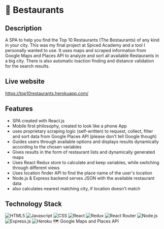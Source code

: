 # 🥗 Bestaurants


## Description
A SPA to help you find the Top 10 Restaurants (The Bestaurants) of any kind in your city. This was my final project at Spiced Academy and a tool I personally wanted to use. 
It uses maps and scraped information from Google Maps and Places API to analyze and sort all available Restaurants in a big city. 
There is also automatic loaction finding and distance validation for the search results.

## Live website
https://top10restaurants.herokuapp.com/

## Features
- SPA created with React.js
- Mobile first philosophy, created to look like a phone App
- uses proprietary scraping logic (self-written) to request, collect, filter and sort data from Google Places API (please don't tell Google though)
- Guides users through available options and displays results dynamically according to the chosen variables
- Gives results in the form of restaurant lists and dynamically generated maps
- Uses React Redux store to calculate and keep variables, while switching through different views
- Uses location finder API to find the place name of the user's location
- Node.js & Express backend serves JSON with the available restaurant data 
- also calculates nearest matching city, if location doesn't match

## Technology Stack

![HTML5](https://img.shields.io/badge/HTML5-E34F26?style=for-the-badge&logo=html5&logoColor=white)
![Javascript](https://img.shields.io/badge/JavaScript-323330?style=for-the-badge&logo=javascript&logoColor=F7DF1E)
![CSS](https://img.shields.io/badge/CSS3-1572B6?style=for-the-badge&logo=css3&logoColor=white)
![React](https://img.shields.io/badge/React-20232A?style=for-the-badge&logo=react&logoColor=61DAFB)
![Redux](https://img.shields.io/badge/Redux-593D88?style=for-the-badge&logo=redux&logoColor=white)
![React Router](https://img.shields.io/badge/React_Router-CA4245?style=for-the-badge&logo=react-router&logoColor=white)
![Node.js](https://img.shields.io/badge/Node.js-43853D?style=for-the-badge&logo=node.js&logoColor=white)
![Express.js](https://img.shields.io/badge/Express.js-404D59?style=for-the-badge/)
![Heroku](https://img.shields.io/badge/Heroku-430098?style=for-the-badge&logo=heroku&logoColor=white)
🗺 Google Maps and Places API
